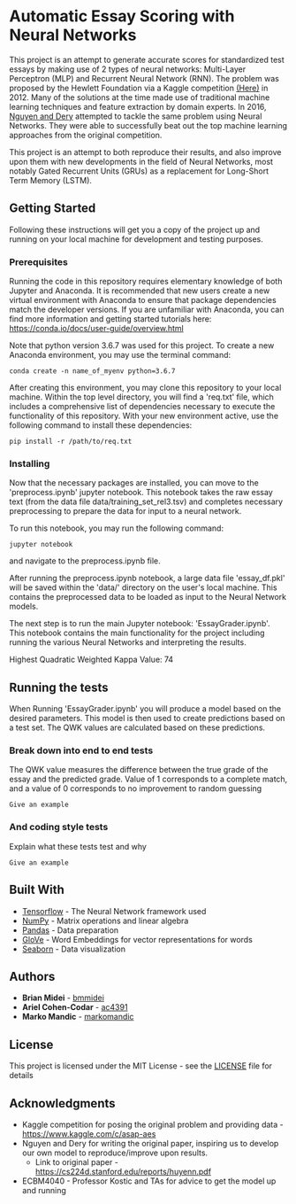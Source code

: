 # Automatic Essay Scoring with Neural Networks

This project is an attempt to generate accurate scores for standardized test essays by making use of 2 types of neural
networks: Multi-Layer Perceptron (MLP) and Recurrent Neural Network (RNN). The problem was proposed by the Hewlett
Foundation via a Kaggle competition [(Here)](https://www.kaggle.com/c/asap-aes) in 2012. Many of the solutions at the time
made use of traditional machine learning techniques and feature extraction by domain experts. In 2016, 
[Nguyen and Dery](https://cs224d.stanford.edu/reports/huyenn.pdf) attempted to tackle the same problem using Neural Networks.
They were able to successfully beat out the top machine learning approaches from the original competition.

This project is an attempt to both reproduce their results, and also improve upon them with new developments in the field
of Neural Networks, most notably Gated Recurrent Units (GRUs) as a replacement for Long-Short Term Memory (LSTM).

## Getting Started

Following these instructions will get you a copy of the project up and running on your local machine for development
and testing purposes.

### Prerequisites

Running the code in this repository requires elementary knowledge of both Jupyter and Anaconda. It is recommended that 
new users create a new virtual environment with Anaconda to ensure that package dependencies match the developer 
versions. If you are unfamiliar with Anaconda, you can find more information and getting started tutorials here:
https://conda.io/docs/user-guide/overview.html

Note that python version 3.6.7 was used for this project. To create a new Anaconda environment, you may use the terminal
command:
```
conda create -n name_of_myenv python=3.6.7
```
After creating this environment, you may clone this repository to your local machine. Within the top level directory,
you will find a 'req.txt' file, which includes a comprehensive list of dependencies necessary to execute the functionality
of this repository. With your new environment active, use the following command to install these dependencies:
```
pip install -r /path/to/req.txt
```

### Installing

Now that the necessary packages are installed, you can move to the 'preprocess.ipynb' jupyter notebook. This notebook
takes the raw essay text (from the data file data/training_set_rel3.tsv) and completes necessary preprocessing to prepare
the data for input to a neural network. 

To run this notebook, you may run the following command:
```
jupyter notebook 
```
and navigate to the preprocess.ipynb file.

After running the preprocess.ipynb notebook, a large data file 'essay_df.pkl' will be saved within the
'data/' directory on the user's local machine. This contains the preprocessed data to be loaded as input
to the Neural Network models. 

The next step is to run the main Jupyter notebook: 'EssayGrader.ipynb'. This notebook contains the main functionality
for the project including running the various Neural Networks and interpreting the results. 


Highest Quadratic Weighted Kappa Value: 74

## Running the tests

When Running 'EssayGrader.ipynb' you will produce a model based on the desired parameters. This model is then used
to create predictions based on a test set. The QWK values are calculated based on these predictions.

### Break down into end to end tests

The QWK value measures the difference between the true grade of the essay and the predicted grade. 
Value of 1 corresponds to a complete match, and a value of 0 corresponds to no improvement to random guessing

```
Give an example
```
### And coding style tests

Explain what these tests test and why

```
Give an example
```

## Built With

* [Tensorflow](https://www.tensorflow.org/) - The Neural Network framework used
* [NumPy](http://www.numpy.org/) - Matrix operations and linear algebra
* [Pandas](https://pandas.pydata.org/) - Data preparation
* [GloVe](https://nlp.stanford.edu/projects/glove/) - Word Embeddings for vector representations for words
* [Seaborn](https://seaborn.pydata.org/) - Data visualization


## Authors

* **Brian Midei** - [bmmidei](https://github.com/bmmidei)
* **Ariel Cohen-Codar** - [ac4391](https://github.com/ac4391)
* **Marko Mandic** - [markomandic](https://github.com/markomandic)

## License

This project is licensed under the MIT License - see the [LICENSE](LICENSE) file for details

## Acknowledgments

* Kaggle competition for posing the original problem and providing data - https://www.kaggle.com/c/asap-aes
* Nguyen and Dery for writing the original paper, inspiring us to develop our own model to reproduce/improve upon results.
    * Link to original paper - https://cs224d.stanford.edu/reports/huyenn.pdf
* ECBM4040 - Professor Kostic and TAs for advice to get the model up and running
